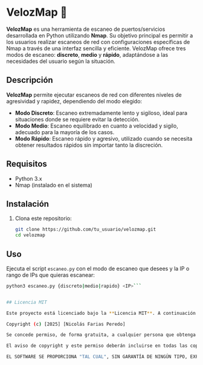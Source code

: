 # VelozMap 🚀

**VelozMap** es una herramienta de escaneo de puertos/servicios desarrollada en Python utilizando **Nmap**. Su objetivo principal es permitir a los usuarios realizar escaneos de red con configuraciones específicas de Nmap a través de una interfaz sencilla y eficiente. VelozMap ofrece tres modos de escaneo: **discreto**, **medio** y **rápido**, adaptándose a las necesidades del usuario según la situación.

## Descripción

**VelozMap** permite ejecutar escaneos de red con diferentes niveles de agresividad y rapidez, dependiendo del modo elegido:

- **Modo Discreto**: Escaneo extremadamente lento y sigiloso, ideal para situaciones donde se requiere evitar la detección.
- **Modo Medio**: Escaneo equilibrado en cuanto a velocidad y sigilo, adecuado para la mayoría de los casos.
- **Modo Rápido**: Escaneo rápido y agresivo, utilizado cuando se necesita obtener resultados rápidos sin importar tanto la discreción.

## Requisitos

- Python 3.x
- Nmap (instalado en el sistema)

## Instalación

1. Clona este repositorio:
   ```bash
   git clone https://github.com/tu_usuario/velozmap.git
   cd velozmap

## Uso

Ejecuta el script `escaneo.py` con el modo de escaneo que desees y la IP o rango de IPs que quieras escanear:

```bash
python3 escaneo.py {discreto|medio|rapido} <IP>```


## Licencia MIT

Este proyecto está licenciado bajo la **Licencia MIT**. A continuación se detalla el texto de la licencia: MIT License

Copyright (c) [2025] [Nicolás Farias Peredo]

Se concede permiso, de forma gratuita, a cualquier persona que obtenga una copia de este software y los archivos de documentación asociados (el "Software"), para usarlo sin restricciones, incluyendo sin limitación los derechos a usar, copiar, modificar, fusionar, publicar, distribuir, sublicenciar y/o vender copias del Software, y para permitir a las personas a las que se les proporcione el Software hacer lo mismo, bajo las siguientes condiciones:

El aviso de copyright y este permiso deberán incluirse en todas las copias o partes sustanciales del Software.

EL SOFTWARE SE PROPORCIONA "TAL CUAL", SIN GARANTÍA DE NINGÚN TIPO, EXPRESA O IMPLÍCITA, INCLUYENDO PERO NO LIMITÁNDOSE A LAS GARANTÍAS DE COMERCIABILIDAD, APTITUD PARA UN PROPÓSITO PARTICULAR Y NO INFRACCIÓN. EN NINGÚN CASO LOS AUTORES O TITULARES DEL COPYRIGHT SERÁN RESPONSABLES POR CUALQUIER RECLAMO, DAÑO O OTRA RESPONSABILIDAD, YA SEA EN UNA ACCIÓN DE CONTRATO, AGRAVIO O CUALQUIER OTRA ACCIÓN, QUE SURJA DE, FUERA DE O EN CONEXIÓN CON EL SOFTWARE O EL USO O CUALQUIER OTRO TIPO DE ACCIONES EN EL SOFTWARE.
